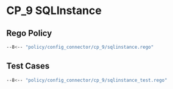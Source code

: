 # CP_9 SQLInstance

## Rego Policy

```bash
--8<-- "policy/config_connector/cp_9/sqlinstance.rego"
```

## Test Cases

```bash
--8<-- "policy/config_connector/cp_9/sqlinstance_test.rego"
```